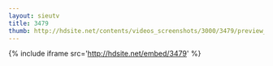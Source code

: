 ```yaml
---
layout: sieutv
title: 3479
thumb: http://hdsite.net/contents/videos_screenshots/3000/3479/preview_360p.mp4.jpg
---
```

{% include iframe src='http://hdsite.net/embed/3479' %}
 
